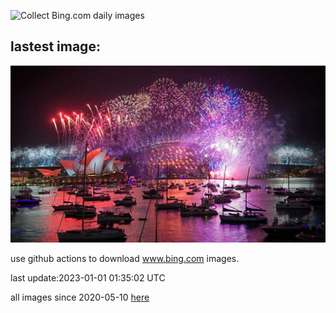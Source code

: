![Collect Bing.com daily images](https://github.com/counter2015/bing-daily-images/workflows/Collect%20Bing.com%20daily%20images/badge.svg)
## lastest image:
![](images/SydneyNYE.jpg)

use github actions to download www.bing.com images.

last update:2023-01-01 01:35:02 UTC

all images since 2020-05-10 [here](https://github.com/counter2015/bing-daily-images/tree/master/images) 
